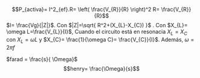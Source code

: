 
$$P_{activa}= I^2_{ef}.R= \left( \frac{V_{R}}{R} \right)^2 R= \frac{V_{R}}{R}$$
$I= \frac{Vg}{|Z|}$. Con $|Z|=\sqrt{ R^2+(X_{L}-X_{C}) }$ . Con $X_{L}= \omega L=\frac{V_{L}}{I}$, 
Cuando el circuito está en resonacia $X_{L}=X_{C}$ con $X_{L}= \omega L$ y $X_{C}= \frac{1}{\omega C}= \frac{V_{C}}{I}$. Además, $\omega = 2\pi f$

$farad = \frac{s}{ \Omega}$ 
$$henry= \frac{\Omega}{s}$$